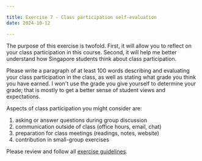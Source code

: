 ```yaml
---

title: Exercise 7 - Class participation self-evaluation
date: 2024-10-12

---
```


The purpose of this exercise is twofold. First, it will allow you to reflect on your class participation in this course. Second, it will help me better understand how Singapore students think about class participation.

Please write a paragraph of at least 100 words describing and evaluating your class participation in the class, as well as stating what grade you think you have earned. I won't use the grade you give yourself to determine your grade; that is mostly to get a better sense of student views and expectations.

Aspects of class participation you might consider are:

1. asking or answer questions during group discussion
2. communication outside of class (office hours, email, chat)
3. preparation for class meetings (readings, notes, website)
4. contribution in small-group exercises

Please review and follow all [exercise guidelines](/course-ntw2029/assignments/general/exercise-guidelines).
